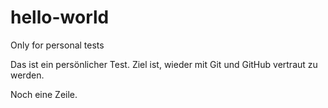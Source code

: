 # hello-world
Only for personal tests

Das ist ein persönlicher Test. Ziel ist, wieder mit Git und GitHub vertraut zu werden.

Noch eine Zeile.
